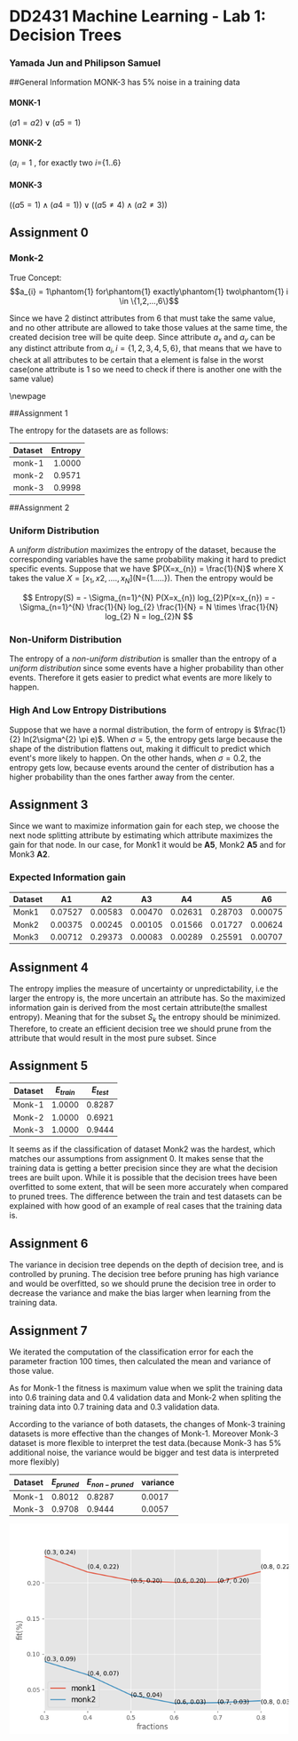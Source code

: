 # DD2431 Machine Learning - Lab 1: Decision Trees

### Yamada Jun and Philipson Samuel

##General Information
MONK-3 has 5% noise in a training data

#### MONK-1

$(a1 = a2) \vee (a5 = 1)$

#### MONK-2

$(a_{i}=1$ , for exactly two $i=${$1..6$}

#### MONK-3

$((a5=1) \wedge (a4=1))\vee((a5 \neq 4) \wedge (a2 \neq 3))$

## Assignment 0

### Monk-2
True Concept:
$$a_{i} = 1\phantom{1} for\phantom{1} exactly\phantom{1} two\phantom{1} i \in \{1,2,...,6\}$$

Since we have 2 distinct attributes from 6 that must take the same value, and no other attribute are allowed to take those values at the same time, the created decision tree will be quite deep. Since attribute $a_{x}$ and $a_{y}$ can be any distinct attribute from $a_{i},i=\{1,2,3,4,5,6\}$, that means that we have to check at all attributes to be certain that a element is false in the worst case(one attribute is 1 so we need to check if there is another one with the same value)

\newpage

##Assignment 1

The entropy for the datasets are as follows:

| Dataset | Entropy |
|:--------|--------:|
|monk-1   | 1.0000  |
|monk-2   | 0.9571  |
|monk-3   | 0.9998  |

##Assignment 2

### Uniform Distribution

A _uniform distribution_ maximizes the entropy of the dataset, because the corresponding variables have the same probability making it hard to predict specific events.
Suppose that we have $P(X=x_{n}) = \frac{1}{N}$ where X takes the value  $X=[x_{1}, x{2},....,x_{N}]$(N={1.....}).
Then the entropy would be

$$
Entropy(S) = - \Sigma_{n=1}^{N} P(X=x_{n}) log_{2}P(x=x_{n}) = - \Sigma_{n=1}^{N} \frac{1}{N} log_{2} \frac{1}{N} = N \times \frac{1}{N} log_{2} N = log_{2}N
$$

### Non-Uniform Distribution
The entropy of a _non-uniform distribution_ is smaller than the entropy of a _uniform distribution_ since some events have a higher probability than other events. Therefore it gets easier to predict what events are more likely to happen.

### High And Low Entropy Distributions
Suppose that we have a normal distribution, the form of entropy is $\frac{1}{2} ln(2\sigma^{2} \pi e)$. When $\sigma = 5$, the entropy gets large because the shape of the distribution flattens out, making it difficult to predict which event's more likely to happen.
On the other hands, when $\sigma = 0.2$, the entropy gets low, because events around the center of distribution has a higher probability than the ones farther away from the center.

## Assignment 3

Since we want to maximize information gain for each step, we choose the next node splitting attribute by estimating which attribute maximizes the gain for that node.
In our case, for Monk1 it would be __A5__, Monk2 __A5__ and for Monk3 __A2__.

### Expected Information gain
|Dataset|A1|A2|A3|A4|A5|A6|
|-|-|-|-|-|-|-|
|Monk1|0.07527|0.00583|0.00470|0.02631|0.28703|0.00075|
|Monk2|0.00375|0.00245|0.00105|0.01566|0.01727|0.00624|
|Monk3|0.00712|0.29373|0.00083|0.00289|0.25591|0.00707|

## Assignment 4
The entropy implies the measure of uncertainty or unpredictability, i.e the larger the entropy is, the more uncertain an attribute has. So the maximized information gain is derived from the most certain attribute(the smallest entropy). Meaning that for the subset $S_{k}$ the entropy should be minimized.
Therefore, to create an efficient decision tree we should prune from the attribute that would result in the most pure subset. Since

## Assignment 5
|Dataset|$E_{train}$|$E_{test}$|
|-|-|-|
|Monk-1| 1.0000| 0.8287|
|Monk-2| 1.0000| 0.6921|
|Monk-3| 1.0000| 0.9444|

It seems as if the classification of dataset Monk2 was the hardest, which matches our assumptions from assignment 0. It makes sense that the training data is getting a better precision since they are what the decision trees are built upon. While it is possible that the decision trees have been overfitted to some extent, that will be seen more accurately when compared to pruned trees. The difference between the train and test datasets can be explained with how good of an example of real cases that the training data is.

## Assignment 6
The variance in decision tree depends on the depth of decision tree, and is controlled by pruning. The decision tree before pruning has high variance and would be overfitted, so we should prune the decision tree in order to decrease the variance and make the bias larger when learning from the training data.


## Assignment 7

We iterated the computation of the classification error for each the parameter fraction 100 times, then calculated the mean and variance of those value. 

As for Monk-1 the fitness is maximum value when we split the training data into 0.6 training data and 0.4 validation data and Monk-2 when spliting the training data into 0.7 training data and 0.3 validation data.

According to the variance of both datasets, the changes of Monk-3 training datasets is more effective than the changes of Monk-1. Moreover Monk-3 dataset is more flexible to interpret the test data.(because Monk-3 has 5% additional noise, the variance would be bigger and test data is interpreted more flexibly)

|Dataset|$E_{pruned}$|$E_{non-pruned}$|variance|
|-|-|-|-|
|Monk-1| 0.8012| 0.8287|0.0017|
|Monk-3| 0.9708| 0.9444|0.0057|

![The classification error for each fraction](../plots/assignment7.png)

